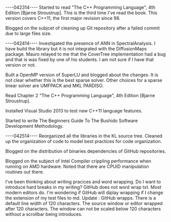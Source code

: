 ----042314----
Started to read "The C++ Programming Language", 4th Edition [Bjarne Stroustrup].  This is the third time I've read the book.  This version covers C++11, the first major revision since 98.

Blogged on the subjcet of cleaning up Git repository after a failed commit due to large files size. 

----042414----
Investigated the presence of ANN in SpectralAnalysis.  I have build the library but it is not integrated with the DiffusionMaps package. Mauro relayed to me that the CoverTree implementation had a bug and that is was fixed by one of his students. I am not sure if I have that version or not. 

Built a OpenMP version of SuperLU and blogged about the changes. It is not clear whether this is the best sparse solver. Other choices for a sparse linear solver are UMFPACK and MKL PARDISO. 

Read Chapter 2 "The C++ Programming Language", 4th Edition [Bjarne Stroustrup]. 

Installed Visual Studio 2013 to test new C++11 language features.

Started to write The Beginners Guide To The Bushido Software Development Methodology. 

----042514----
Reorganized all the libraries in the KL source tree.  Cleaned up the organization of code to model best practices for code organization. 

Blogged on the distribution of binaries dependencies of GitHub repositories.  

Blogged on the subject of Intel Compiler crippling performance when running on AMD hardware.  Noted that there are CPUID manipulation routines out there.

I've been thinking about writing pracices and word wrapping. Do I want to introduce hard breaks in my writing? GitHub does not word wrap txt. Most modern editors do.  I'm wondering if GitHub will diplay wrapping if I change the extension of my test files to md.  Update : GitHub wrapps.  There is a default line width of 120 characters. The source window or editor wrapped after 120 characters. The window can not be scaled below 120 characters without a scrollbar being introduces.   

